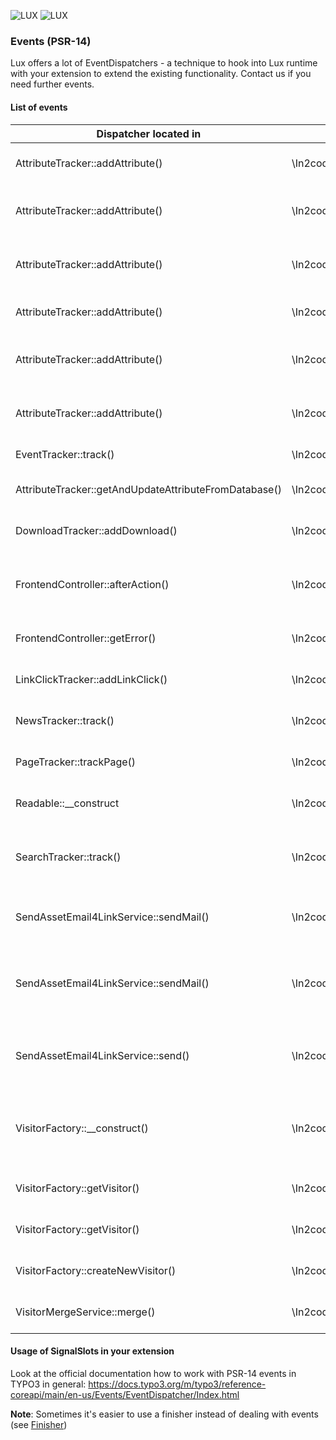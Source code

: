 ![LUX](/Documentation/Images/logo_claim.svg#gh-light-mode-only "LUX")
![LUX](/Documentation/Images/logo_claim_white.svg#gh-dark-mode-only "LUX")

### Events (PSR-14)

Lux offers a lot of EventDispatchers - a technique to hook into Lux runtime with your extension to extend the
existing functionality.
Contact us if you need further events.

#### List of events

| Dispatcher located in                                 | Event Name                                                                | Description                                                                                                                                    |
|-------------------------------------------------------|---------------------------------------------------------------------------|------------------------------------------------------------------------------------------------------------------------------------------------|
| AttributeTracker::addAttribute()                      | \In2code\Lux\Events\AttributeCreateEvent                                  | This event can be used when an attribute is added to a visitor                                                                                 |
| AttributeTracker::addAttribute()                      | \In2code\Lux\Events\Log\LogVisitorIdentifiedByFieldlisteningEvent         | Do something when a visitor was just identified by method "Fieldlistening"                                                                     |
| AttributeTracker::addAttribute()                      | \In2code\Lux\Events\Log\LogVisitorIdentifiedByFormlisteningEvent          | Do something when a visitor was just identified by method "Formlistening"                                                                      |
| AttributeTracker::addAttribute()                      | \In2code\Lux\Events\Log\LogVisitorIdentifiedByEmail4linkEvent             | Do something when a visitor was just identified by method "Email4link"                                                                         |
| AttributeTracker::addAttribute()                      | \In2code\Lux\Events\Log\LogVisitorIdentifiedByLuxletterlinkEvent          | Do something when a visitor was just identified by method "Luxletterlink"                                                                      |
| AttributeTracker::addAttribute()                      | \In2code\Lux\Events\Log\LogVisitorIdentifiedByFrontendauthenticationEvent | Do something when a visitor was just identified by method "Frontendauthentication"                                                             |
| EventTracker::track()                                 | \In2code\Lux\Events\Log\EventTrackerEvent                                 | Hook into pushes for event tracks                                                                                                              |
| AttributeTracker::getAndUpdateAttributeFromDatabase() | \In2code\Lux\Events\AttributeOverwriteEvent                               | This event can be used when an attribute of a visitor is updated                                                                               |
| DownloadTracker::addDownload()                        | \In2code\Lux\Events\Log\DownloadEvent                                     | This event can be used when a visitor downloads a file                                                                                         |
| FrontendController::afterAction()                     | \In2code\Lux\Events\AfterTrackingEvent                                    | This event is used for every kind of frontend/tracking/ajax request in the Frontend Controller                                                 |
| FrontendController::getError()                        | \In2code\Lux\Events\AfterTrackingEvent                                    | Same as afterAction() but called when an error came up while tracking                                                                          |
| LinkClickTracker::addLinkClick()                      | \In2code\Lux\Events\Log\LinkClickEvent                                    | This event can be used when a linkclick is tracked from LUX                                                                                    |
| NewsTracker::track()                                  | \In2code\Lux\Events\NewsTrackerEvent                                      | This event can be used when a news visit is tracked from LUX                                                                                   |
| PageTracker::trackPage()                              | \In2code\Lux\Events\PageTrackerEvent                                      | This event can be used when a pagevisit is tracked from LUX                                                                                    |
| Readable::__construct                                 | \In2code\Lux\Events\ReadableReferrersEvent                                | This event can be used to extend the readable referrer list                                                                                    |
| SearchTracker::track()                                | \In2code\Lux\Events\Log\SearchEvent                                       | This event can be used when a visitor searches with a searchterm that would be tracked from LUX                                                |
| SendAssetEmail4LinkService::sendMail()                | \In2code\Lux\Events\Log\LogEmail4linkSendEmailEvent                       | This event can be used when email4link function sends an email to the visitor                                                                  |
| SendAssetEmail4LinkService::sendMail()                | \In2code\Lux\Events\Log\LogEmail4linkSendEmailFailedEvent                 | This event can be used when email4link function fails to send an email to the visitor (e.g. file is not allowed, file is not existing, etc...) |
| SendAssetEmail4LinkService::send()                    | \In2code\Lux\Events\SetAssetEmail4LinkEvent                               | This event can be used to manipulate the MailMessage object just before sending email4link mail                                                |
| VisitorFactory::__construct()                         | \In2code\Lux\Events\StopAnyProcessBeforePersistenceEvent                  | This event can be used to stop the persistence process by throwing an exception (e.g. if a UserAgent does not fit, etc...)                     |
| VisitorFactory::getVisitor()                          | \In2code\Lux\Events\VisitorFactoryBeforeCreateNewEvent                    | This event can be used just before a new visitor object will be build                                                                          |
| VisitorFactory::getVisitor()                          | \In2code\Lux\Events\VisitorFactoryAfterCreateNewEvent                     | This event can be used just after a new visitor object was build                                                                               |
| VisitorFactory::createNewVisitor()                    | \In2code\Lux\Events\Log\LogVisitorEvent                                   | This event can be used when a new visitor is persisted                                                                                         |
| VisitorMergeService::merge()                          | \In2code\Lux\Events\VisitorsMergeEvent                                    | This event can be used when visitors were merged (re-identified)                                                                               |

#### Usage of SignalSlots in your extension

Look at the official documentation how to work with PSR-14 events in TYPO3 in general:
https://docs.typo3.org/m/typo3/reference-coreapi/main/en-us/Events/EventDispatcher/Index.html

**Note**: Sometimes it's easier to use a finisher instead of dealing with events (see [Finisher](../Finisher/Index.md))
